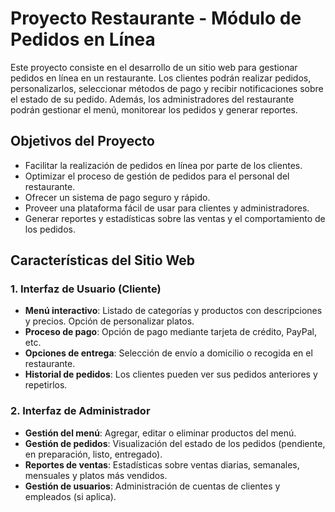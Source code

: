 # Proyecto Restaurante - Módulo de Pedidos en Línea

Este proyecto consiste en el desarrollo de un sitio web para gestionar pedidos en línea en un restaurante. Los clientes podrán realizar pedidos, personalizarlos, seleccionar métodos de pago y recibir notificaciones sobre el estado de su pedido. Además, los administradores del restaurante podrán gestionar el menú, monitorear los pedidos y generar reportes.

## Objetivos del Proyecto

- Facilitar la realización de pedidos en línea por parte de los clientes.
- Optimizar el proceso de gestión de pedidos para el personal del restaurante.
- Ofrecer un sistema de pago seguro y rápido.
- Proveer una plataforma fácil de usar para clientes y administradores.
- Generar reportes y estadísticas sobre las ventas y el comportamiento de los pedidos.

## Características del Sitio Web

### 1. **Interfaz de Usuario (Cliente)**

- **Menú interactivo**: Listado de categorías y productos con descripciones y precios. Opción de personalizar platos.
- **Proceso de pago**: Opción de pago mediante tarjeta de crédito, PayPal, etc.
- **Opciones de entrega**: Selección de envío a domicilio o recogida en el restaurante.
- **Historial de pedidos**: Los clientes pueden ver sus pedidos anteriores y repetirlos.

### 2. **Interfaz de Administrador**

- **Gestión del menú**: Agregar, editar o eliminar productos del menú.
- **Gestión de pedidos**: Visualización del estado de los pedidos (pendiente, en preparación, listo, entregado).
- **Reportes de ventas**: Estadísticas sobre ventas diarias, semanales, mensuales y platos más vendidos.
- **Gestión de usuarios**: Administración de cuentas de clientes y empleados (si aplica).
